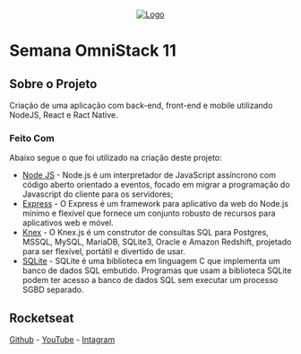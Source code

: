 <br />
<p align="center">
  <a href="https://rocketseat.com.br">
    <img src="https://s3-sa-east-1.amazonaws.com/rocketseat-cdn/rocketseat_logo_roxa.png" alt="Logo">
  </a>
</p>

# Semana OmniStack 11 


## Sobre o Projeto

Criação de uma aplicação com back-end, front-end e mobile utilizando NodeJS, React e Ract Native.

### Feito Com

Abaixo segue o que foi utilizado na criação deste projeto:

- [Node JS](http://nodejs.org/) - Node.js é um interpretador de JavaScript assíncrono com código aberto orientado a eventos, focado em migrar a programação do Javascript do cliente para os servidores;
- [Express](https://expressjs.com/pt-br/) - O Express é um framework para aplicativo da web do Node.js mínimo e flexível que fornece um conjunto robusto de recursos para aplicativos web e móvel.
- [Knex](knexjs.org) - O Knex.js é um construtor de consultas SQL para Postgres, MSSQL, MySQL, MariaDB, SQLite3, Oracle e Amazon Redshift, projetado para ser flexível, portátil e divertido de usar.
- [SQLite](www.sqlite.org) - SQLite é uma biblioteca em linguagem C que implementa um banco de dados SQL embutido. Programas que usam a biblioteca SQLite podem ter acesso a banco de dados SQL sem executar um processo SGBD separado.


## Rocketseat
[Github](https://github.com/rocketseat) - [YouTube](https://www.youtube.com/rocketseat) - [Intagram](https://www.instagram.com/rocketseat_oficial/)

